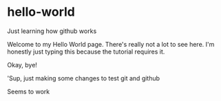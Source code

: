 # hello-world
Just learning how github works

Welcome to my Hello World page. There's really not a lot to see here. I'm honestly just typing this because the tutorial requires it. 

Okay, bye!


'Sup, just making some changes to test git and github

Seems to work
